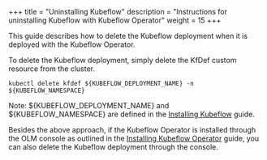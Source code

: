 +++
title = "Uninstalling Kubeflow"
description = "Instructions for uninstalling Kubeflow with Kubeflow Operator"
weight = 15
+++

This guide describes how to delete the Kubeflow deployment when it is deployed with the Kubeflow Operator.

To delete the Kubeflow deployment, simply delete the KfDef custom resource from the cluster.

```shell
kubectl delete kfdef ${KUBEFLOW_DEPLOYMENT_NAME} -n ${KUBEFLOW_NAMESPACE}
```

Note: ${KUBEFLOW_DEPLOYMENT_NAME} and ${KUBEFLOW_NAMESPACE} are defined in the [Installing Kubeflow](/docs/operator/install-kubeflow) guide.

Besides the above approach, if the Kubeflow Operator is installed through the OLM console as outlined in the [Installing Kubeflow Operator](/docs/operator/install-kubeflow) guide, you can also delete the Kubeflow deployment through the console.
